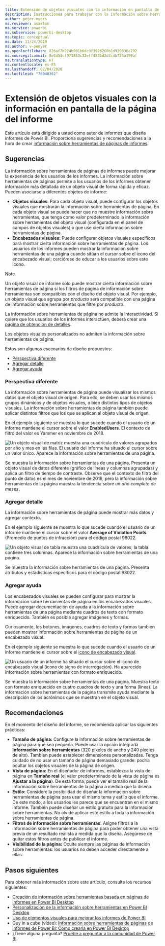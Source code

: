 ```yaml
---
title: Extensión de objetos visuales con la información en pantalla de la página del informe
description: Instrucciones para trabajar con la información sobre herramientas de páginas de informes.
author: peter-myers
ms.reviewer: asaxton
ms.service: powerbi
ms.subservice: powerbi-desktop
ms.topic: conceptual
ms.date: 11/24/2019
ms.author: v-pemyer
ms.openlocfilehash: 826af7b224b901b6dc9f3926260b1d920836a792
ms.sourcegitcommit: 8e3d53cf971853c32eff4531d2d3cdb725a199af
ms.translationtype: HT
ms.contentlocale: es-ES
ms.lasthandoff: 02/04/2020
ms.locfileid: "76040362"
---
```

# <a name="extend-visuals-with-report-page-tooltips"></a>Extensión de objetos visuales con la información en pantalla de la página del informe

Este artículo está dirigido a usted como autor de informes que diseña informes de Power BI. Proporciona sugerencias y recomendaciones a la hora de crear [información sobre herramientas de páginas de informes](../desktop-tooltips.md).

## <a name="suggestions"></a>Sugerencias

La información sobre herramientas de páginas de informes puede mejorar la experiencia de los usuarios de los informes. La información sobre herramientas de páginas permite a los usuarios de los informes obtener información más detallada de un objeto visual de forma rápida y eficaz. Pueden asociarse a diferentes objetos de informe:

- **Objetos visuales:** Para cada objeto visual, puede configurar los objetos visuales que mostrarán la información sobre herramientas de página. En cada objeto visual se puede hacer que no muestre información sobre herramientas, que tenga como valor predeterminado la información sobre herramientas del objeto visual (configurada en el panel de campos de objetos visuales) o que use cierta información sobre herramientas de página.
- **Encabezados visuales:** Puede configurar objetos visuales específicos para mostrar cierta información sobre herramientas de página. Los usuarios de los informes pueden mostrar la información sobre herramientas de una página cuando sitúan el cursor sobre el icono del encabezado visual; cerciórese de educar a los usuarios sobre este icono.

> [!NOTE]
> Un objeto visual de informe solo puede mostrar cierta información sobre herramientas de página si los filtros de página de información sobre herramientas son compatibles con el diseño del objeto visual. Por ejemplo, un objeto visual que agrupa por _producto_ será compatible con una página de información sobre herramientas que filtre por _producto_.
>
> La información sobre herramientas de página no admite la interactividad. Si quiere que los usuarios de los informes interactúen, deberá crear una [página de obtención de detalles](../desktop-drillthrough.md).
>
> Los objetos visuales personalizados no admiten la información sobre herramientas de página.

Estos son algunos escenarios de diseño propuestos:

- [Perspectiva diferente](#different-perspective)
- [Agregar detalle](#add-detail)
- [Agregar ayuda](#add-help)

### <a name="different-perspective"></a>Perspectiva diferente

La información sobre herramientas de página puede visualizar los mismos datos que el objeto visual de origen. Para ello, se deben usar los mismos grupos dinámicos y de objetos visuales, o bien distintos tipos de objetos visuales. La información sobre herramientas de página también puede aplicar distintos filtros que los que se aplican al objeto visual de origen.

En el ejemplo siguiente se muestra lo que sucede cuando el usuario de un informe mantiene el cursor sobre el valor **EnabledUsers**. El contexto de filtro del valor es Yammer en noviembre de 2018.

![Un objeto visual de matriz muestra una cuadrícula de valores agrupados por año y mes en las filas. El usuario del informe ha situado el cursor sobre un valor único. Aparece la información sobre herramientas de una página.](media/report-page-tooltips/suggestion-different-perspective.png)

Se muestra la información sobre herramientas de una página. Presenta un objeto visual de datos diferente (gráfico de líneas y columnas agrupadas) y aplica un filtro de tiempo de contraste. Observe que el contexto de filtro del punto de datos es el mes de noviembre de 2018, pero la información sobre herramientas de la página muestra la tendencia sobre _un año completo de meses_.

### <a name="add-detail"></a>Agregar detalle

La información sobre herramientas de página puede mostrar más datos y agregar contexto.

En el ejemplo siguiente se muestra lo que sucede cuando el usuario de un informe mantiene el cursor sobre el valor **Average of Violation Points** (Promedio de puntos de infracción) para el código postal 98022.

![Un objeto visual de tabla muestra una cuadrícula de valores; la tabla contiene tres columnas. Aparece la información sobre herramientas de una página.](media/report-page-tooltips/suggestion-add-details.png)

Se muestra la información sobre herramientas de una página. Presenta atributos y estadísticas específicos para el código postal 98022.

### <a name="add-help"></a>Agregar ayuda

Los encabezados visuales se pueden configurar para mostrar la información sobre herramientas de página en los encabezados visuales. Puede agregar documentación de ayuda a la información sobre herramientas de una página mediante cuadros de texto con formato enriquecido. También es posible agregar imágenes y formas.

Curiosamente, los botones, imágenes, cuadros de texto y formas también pueden mostrar información sobre herramientas de página de un encabezado visual.

En el ejemplo siguiente se muestra lo que sucede cuando el usuario de un informe mantiene el cursor sobre el [icono de encabezado visual](../desktop-visual-elements-for-reports.md).

![Un usuario de un informe ha situado el cursor sobre el icono de encabezado visual (icono de signo de interrogación). Ha aparecido información sobre herramientas con formato enriquecido.](media/report-page-tooltips/suggestion-add-help.png)

Se muestra la información sobre herramientas de una página. Muestra texto con formato enriquecido en cuatro cuadros de texto y una forma (línea). La información sobre herramientas de la página transmite ayuda mediante la descripción de los acrónimos que se muestran en el objeto visual.

## <a name="recommendations"></a>Recomendaciones

En el momento del diseño del informe, se recomienda aplicar las siguientes prácticas:

- **Tamaño de página:** Configure la información sobre herramientas de página para que sea pequeña. Puede usar la opción integrada **Información sobre herramientas** (320 píxeles de ancho y 240 píxeles de alto). También puede establecer dimensiones personalizadas. Tenga cuidado de no usar un tamaño de página demasiado grande: podría ocultar los objetos visuales de la página de origen.
- **Vista de página:** En el diseñador de informes, establezca la vista de página en **Tamaño real** (el valor predeterminado de la vista de página es **Ajustar a la página**). De esta forma, puede ver el tamaño real de la información sobre herramientas de la página a medida que la diseña.
- **Estilo:** Considere la posibilidad de diseñar la información sobre herramientas de página para usar el mismo tema y estilo que el informe. De este modo, a los usuarios les parece que se encuentran en el mismo informe. También puede diseñar un estilo gratuito para la información sobre herramientas. No olvide aplicar este estilo a toda la información sobre herramientas de página.
- **Filtros de información sobre herramientas:** Asigne filtros a la información sobre herramientas de página para poder obtener una vista previa de un resultado realista a medida que la diseña. Asegúrese de quitar estos filtros antes de publicar el informe.
- **Visibilidad de la página:** Oculte siempre las páginas de información sobre herramientas: los usuarios no deben acceder directamente a ellas.

## <a name="next-steps"></a>Pasos siguientes

Para obtener más información sobre este artículo, consulte los recursos siguientes:

- [Creación de información sobre herramientas basada en páginas de informes en Power BI Desktop](../desktop-tooltips.md)
- [Personalización de la información sobre herramientas en Power BI Desktop](../desktop-custom-tooltips.md)
- [Uso de elementos visuales para mejorar los informes de Power BI](../desktop-visual-elements-for-reports.md)
- Guy in a cube (vídeo): [Información sobre herramientas de páginas de informes de Power BI: Cómo crearla en Power BI Desktop](https://www.youtube.com/watch?v=URTA7JZsAtw)
- ¿Tiene alguna pregunta? [Pruebe a preguntar a la comunidad de Power BI](https://community.powerbi.com/)
